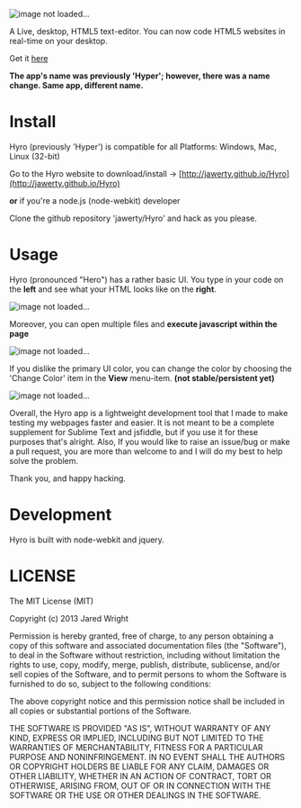 ![image not loaded...](https://raw.github.com/jawerty/Hyro/master/Hyro_title.png)

A Live, desktop, HTML5 text-editor. You can now code HTML5 websites in real-time on your desktop.

Get it [here](http://jawerty.github.io/Hyro)

**The app's name was previously 'Hyper'; however, there was a name change. Same app, different name.**

# Install
Hyro (previously 'Hyper') is compatible for all Platforms: Windows, Mac, Linux (32-bit)

Go to the Hyro website to download/install -> [http://jawerty.github.io/Hyro](http://jawerty.github.io/Hyro)

**or** if you're a node.js (node-webkit) developer

Clone the github repository 'jawerty/Hyro' and hack as you please.

# Usage 
Hyro (pronounced "Hero") has a rather basic UI. You type in your code on the **left** and see what your HTML looks like on the **right**.

![image not loaded...](https://raw.github.com/jawerty/Hyro/master/screenshots/2.png)

Moreover, you can open multiple files and **execute javascript within the page**

![image not loaded...](https://raw.github.com/jawerty/Hyro/master/screenshots/4.png)

If you dislike the primary UI color, you can change the color by choosing the 'Change Color' item in the **View** menu-item. **(not stable/persistent yet)**

![image not loaded...](https://raw.github.com/jawerty/Hyro/master/screenshots/5.png)

Overall, the Hyro app is a lightweight development tool that I made to make testing my webpages faster and easier. It is not meant to be a complete supplement for Sublime Text and jsfiddle, but if you use it for these purposes that's alright. Also, If you would like to raise an issue/bug or make a pull request, you are more than welcome to and I will do my best to help solve the problem.

Thank you, and happy hacking.

# Development
Hyro is built with node-webkit and jquery.

# LICENSE

The MIT License (MIT)

Copyright (c) 2013 Jared Wright

Permission is hereby granted, free of charge, to any person obtaining a copy
of this software and associated documentation files (the "Software"), to deal
in the Software without restriction, including without limitation the rights
to use, copy, modify, merge, publish, distribute, sublicense, and/or sell
copies of the Software, and to permit persons to whom the Software is
furnished to do so, subject to the following conditions:

The above copyright notice and this permission notice shall be included in
all copies or substantial portions of the Software.

THE SOFTWARE IS PROVIDED "AS IS", WITHOUT WARRANTY OF ANY KIND, EXPRESS OR
IMPLIED, INCLUDING BUT NOT LIMITED TO THE WARRANTIES OF MERCHANTABILITY,
FITNESS FOR A PARTICULAR PURPOSE AND NONINFRINGEMENT. IN NO EVENT SHALL THE
AUTHORS OR COPYRIGHT HOLDERS BE LIABLE FOR ANY CLAIM, DAMAGES OR OTHER
LIABILITY, WHETHER IN AN ACTION OF CONTRACT, TORT OR OTHERWISE, ARISING FROM,
OUT OF OR IN CONNECTION WITH THE SOFTWARE OR THE USE OR OTHER DEALINGS IN
THE SOFTWARE.

